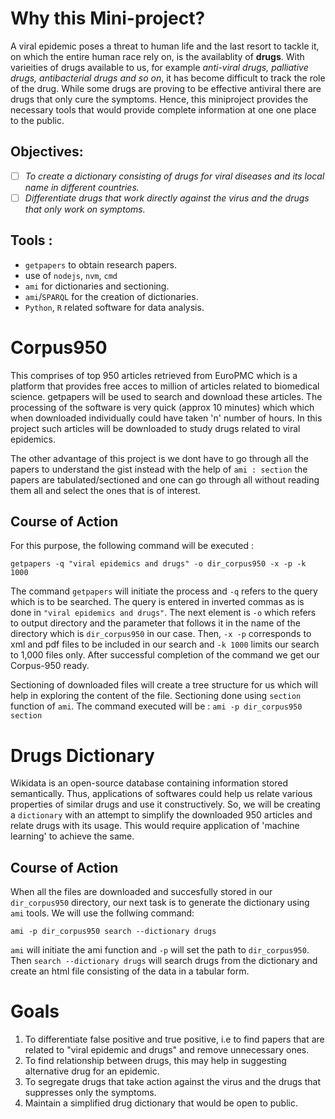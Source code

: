 # Why this Mini-project?
A viral epidemic poses a threat to human life and the last resort to tackle it, on which the entire human race rely on, is the availablity of **drugs**. With varieities of drugs available to us, for example *anti-viral drugs, palliative drugs, antibacterial drugs and so on*, it has become difficult to track the role of the drug. While some drugs are proving to be effective antiviral there are drugs that only cure the symptoms. Hence, this miniproject provides the necessary tools that would provide complete information at one one place to the public.
## Objectives:
- [ ] *To create a dictionary consisting of drugs for viral diseases and its local name in different countries.*
- [ ] *Differentiate drugs that work directly against the virus and the drugs that only work on symptoms.*

## Tools :
- `getpapers` to obtain research papers.
- use of `nodejs`, `nvm`, `cmd`
- `ami` for dictionaries and sectioning.
- `ami`/`SPARQL` for the creation of dictionaries.
- `Python`, `R` related software for data analysis.

# Corpus950
This comprises of top 950 articles retrieved from EuroPMC which is a platform that provides free acces to million of articles related to biomedical science. getpapers will be used to search and download these articles. The processing of the software is very quick (approx 10 minutes) which  which when downloaded individually could have taken 'n' number of hours. In this project such articles will be downloaded to study drugs related to viral epidemics.

The other advantage of this project is we dont have to go through all the papers to understand the gist instead with the help of `ami : section` the papers are tabulated/sectioned  and one can go through all without reading them all and select the ones that is of interest. 
## Course of Action
For this purpose, the following command will be executed :

`getpapers -q "viral epidemics and drugs" -o dir_corpus950 -x -p -k 1000`

The command `getpapers` will initiate the process and `-q` refers to the query which is to be searched. The query is entered in inverted commas as is done in `"viral epidemics and drugs"`. The next element is `-o` which refers to output directory and the parameter that follows it in the name of the directory which is `dir_corpus950` in our case. Then, `-x -p` corresponds to xml and pdf files to be included in our search and `-k 1000` limits our search to 1,000 files only. After successful completion of the command we get our Corpus-950 ready.

Sectioning of downloaded files will create a tree structure for us which will help in exploring the content of the file. Sectioning done using `section` function of `ami`.
The command executed will be :
`ami -p dir_corpus950 section`


# Drugs Dictionary
Wikidata is an open-source database containing information stored semantically. Thus, applications of softwares could help us relate various properties of similar drugs and use it constructively. So, we will be creating a `dictionary` with an attempt to simplify the downloaded 950 articles and relate drugs with its usage. This would require application of 'machine learning' to achieve the same.

## Course of Action
When all the files are downloaded and succesfully stored in our `dir_corpus950` directory, our next task is to generate the dictionary using `ami` tools. We will use the follwing command:

`ami -p dir_corpus950 search --dictionary drugs`

`ami` will initiate the ami function and `-p` will set the path to `dir_corpus950`. Then `search --dictionary drugs` will search drugs from the dictionary and create an html file consisting of the data in a tabular form.

# Goals
1. To differentiate false positive and true positive, i.e to find papers that are related to "viral epidemic and drugs" and remove unnecessary ones.
2. To find relationship between drugs, this may help in suggesting alternative drug for an epidemic.
3. To segregate drugs that take action against the virus and the drugs that suppresses only the symptoms.
4. Maintain a simplified drug dictionary that would be open to public.
